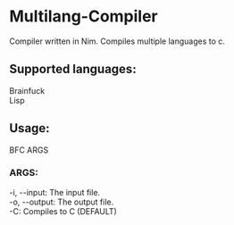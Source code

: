 # Multilang-Compiler

Compiler written in Nim.
Compiles multiple languages to c.

## Supported languages:
Brainfuck  
Lisp

## Usage:
BFC ARGS
### ARGS:
-i, --input: The input file.  
-o, --output: The output file.  
-C: Compiles to C (DEFAULT)
